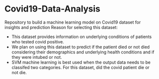 # Covid19-Data-Analysis
Repository to build a machine learning model on Covid19 dataset for insights and prediction
Reason for selecting this dataset:
- This dataset provides information on underlying conditions of patients who tested covid positive.
- We plan on using this dataset to predict if the patient died or not died considering their demographics and underlying health conditions and if they were intubed or not.
- SVM machine learning is best used when the output data needs to be classifed two categories. For this dataset, did the covid patient die or not die.